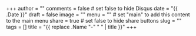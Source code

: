 +++
author = ""
comments = false	# set false to hide Disqus
date = "{{ .Date }}"
draft = false
image = ""
menu = ""		# set "main" to add this content to the main menu
share = true	# set false to hide share buttons
slug = ""
tags = []
title = "{{ replace .Name "-" " " | title }}"
+++
